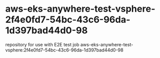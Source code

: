# aws-eks-anywhere-test-vsphere-2f4e0fd7-54bc-43c6-96da-1d397bad44d0-98
repository for use with E2E test job aws-eks-anywhere-test-vsphere:2f4e0fd7-54bc-43c6-96da-1d397bad44d0-98
